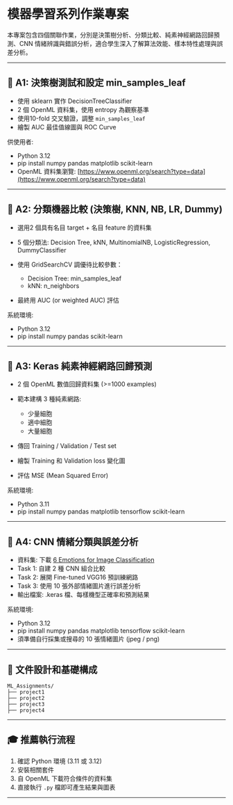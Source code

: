 # 模器學習系列作業專案

本專案包含四個關聯作業，分別是決策樹分析、分類比較、純素神經網路回歸預測、CNN 情緒辨識與錯誤分析，適合學生深入了解算法效能、樣本特性處理與誤差分析。

---

## 🔹 A1: 決策樹測試和設定 min\_samples\_leaf

* 使用 sklearn 實作 DecisionTreeClassifier
* 2 個 OpenML 資料集，使用 entropy 為觀察基準
* 使用10-fold 交叉驗證，調整 `min_samples_leaf`
* 繪製 AUC 最佳值線圖與 ROC Curve

供使用者:

* Python 3.12
* pip install numpy pandas matplotlib scikit-learn
* OpenML 資料集瀏覽: [https://www.openml.org/search?type=data](https://www.openml.org/search?type=data)

---

## 🔹 A2: 分類機器比較 (決策樹, KNN, NB, LR, Dummy)

* 選用2 個具有名目 target + 名目 feature 的資料集
* 5 個分類法: Decision Tree, kNN, MultinomialNB, LogisticRegression, DummyClassifier
* 使用 GridSearchCV 調優待比較參數：

  * Decision Tree: min\_samples\_leaf
  * kNN: n\_neighbors
* 最終用 AUC (or weighted AUC) 評估

系統環境:

* Python 3.12
* pip install numpy pandas scikit-learn

---

## 🔹 A3: Keras 純素神經網路回歸預測

* 2 個 OpenML 數值回歸資料集 (>=1000 examples)
* 範本建構 3 種純素網路:

  * 少量細胞
  * 適中細胞
  * 大量細胞
* 傳回 Training / Validation / Test set
* 繪製 Training 和 Validation loss 變化圖
* 評估 MSE (Mean Squared Error)

系統環境:

* Python 3.11
* pip install numpy pandas matplotlib tensorflow scikit-learn

---

## 🔹 A4: CNN 情緒分類與誤差分析

* 資料集: 下載 [6 Emotions for Image Classification](https://www.kaggle.com/datasets)
* Task 1: 自建 2 種 CNN 組合比較
* Task 2: 展開 Fine-tuned VGG16 預訓練網路
* Task 3: 使用 10 張外部情緒圖片進行誤差分析
* 輸出檔案: .keras 檔、每樣機型正確率和預測結果

系統環境:

* Python 3.12
* pip install numpy pandas matplotlib tensorflow scikit-learn
* 須準備自行採集或搜尋的 10 張情緒圖片 (jpeg / png)

---

## 💾 文件設計和基礎構成

```
ML_Assignments/
├── project1
├── project2
├── project3
├── project4

```

---

## 🎓 推薦執行流程

1. 確認 Python 環境 (3.11 或 3.12)
2. 安裝相關套件
3. 自 OpenML 下載符合條件的資料集
4. 直接執行 `.py` 檔即可產生結果與圖表

---

